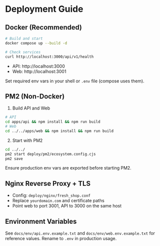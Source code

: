 # Deployment Guide

## Docker (Recommended)

```bash
# Build and start
docker compose up --build -d

# Check services
curl http://localhost:3000/api/v1/health
```

- API: http://localhost:3000
- Web: http://localhost:3001

Set required env vars in your shell or `.env` file (compose uses them).

## PM2 (Non-Docker)

1. Build API and Web

```bash
# API
cd apps/api && npm install && npm run build
# Web
cd ../../apps/web && npm install && npm run build
```

2. Start with PM2

```bash
cd ../../
pm2 start deploy/pm2/ecosystem.config.cjs
pm2 save
```

Ensure production env vars are exported before starting PM2.

## Nginx Reverse Proxy + TLS

- Config: `deploy/nginx/fresh_shop.conf`
- Replace `yourdomain.com` and certificate paths
- Point web to port 3001, API to 3000 on the same host

## Environment Variables

See `docs/env/api.env.example.txt` and `docs/env/web.env.example.txt` for reference values. Rename to `.env` in production usage.
